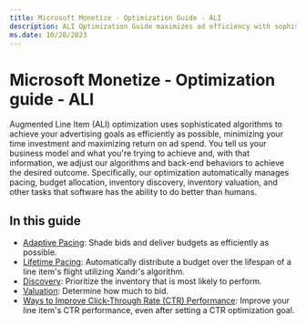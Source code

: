 ```yaml
---
title: Microsoft Monetize - Optimization Guide - ALI
description: ALI Optimization Guide maximizes ad efficiency with sophisticated algorithms, adapting to business goals for optimal results, automating pacing, budget allocation.
ms.date: 10/28/2023
---
```


# Microsoft Monetize - Optimization guide - ALI

Augmented Line Item (ALI) optimization uses sophisticated algorithms to achieve your advertising goals as efficiently as possible, minimizing your time investment and maximizing return on ad spend. You tell us your business model and what you're trying to achieve and, with that information, we adjust our algorithms and back-end behaviors to achieve the desired outcome. Specifically, our optimization automatically manages pacing, budget allocation, inventory discovery, inventory valuation, and other tasks that software has the ability to do better than humans.

## In this guide

- [Adaptive Pacing](adaptive-pacing.md): Shade bids and deliver budgets as efficiently as possible.
- [Lifetime Pacing](lifetime-pacing.md): Automatically distribute a budget over the lifespan of a line item's flight utilizing Xandr's algorithm.
- [Discovery](discovery.md): Prioritize the inventory that is most likely to perform.
- [Valuation](valuation.md): Determine how much to bid.
- [Ways to Improve Click-Through Rate (CTR) Performance](ways-to-improve-ctr-performance.md): Improve your line item's CTR performance, even after setting a CTR optimization goal.
